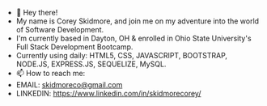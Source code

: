 - 👋 Hey there!
- My name is Corey Skidmore, and join me on my adventure into the world of Software Development.
- I'm currently based in Dayton, OH & enrolled in Ohio State University's Full Stack Development Bootcamp.
- Currently using daily: HTML5, CSS, JAVASCRIPT, BOOTSTRAP, NODE.JS, EXPRESS.JS, SEQUELIZE, MySQL.
- 📫 How to reach me: 
- EMAIL: skidmoreco@gmail.com
- LINKEDIN: https://www.linkedin.com/in/skidmorecorey/

<!---
skidmoreco/skidmoreco is a ✨ special ✨ repository because its `README.md` (this file) appears on your GitHub profile.
You can click the Preview link to take a look at your changes.
--->

